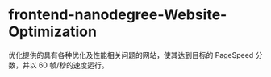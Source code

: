 # frontend-nanodegree-Website-Optimization
优化提供的具有各种优化及性能相关问题的网站，使其达到目标的 PageSpeed 分数，并以 60 帧/秒的速度运行。
